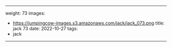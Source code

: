 
---
weight: 73
images:
- https://jumpingcow-images.s3.amazonaws.com/jack/jack_073.png
title: jack 73
date: 2022-10-27
tags:
- jack
---
